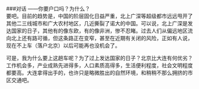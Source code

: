 ###对话
——你要户口吗？为什么？			
要吧。目前的趋势是，中国的阶层固化日益严重，北上广深等超级都市远远甩开了其他二三线城市和广大农村地区，几近撕裂了诺大的中国。可以说，北上广深是发达国家的日子，其他有的像东欧，有的像非洲，惨不忍睹。过去人们从偏远地区流向北上还有路可循，但这条路正在变窄，甚至在近期有关闭的风险，正如有人说，现在不上车（落户北京）以后可能再也没机会了。

可是，我为什么要上这趟车呢？为了过上发达国家的日子？北京比大连有何优劣？工作机会多，产业成熟先进得多，人口素质高得多，生活便利程度，社会文明程度都要高。大连拿得出手的，也许只是略微胜出的自然环境，和稍稍不那么拥挤的市区交通吧。